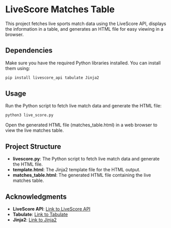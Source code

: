 # LiveScore Matches Table

This project fetches live sports match data using the LiveScore API, displays the information in a table, and generates an HTML file for easy viewing in a browser.

## Dependencies

Make sure you have the required Python libraries installed. You can install them using:

```bash
pip install livescore_api tabulate Jinja2
```

## Usage
Run the Python script to fetch live match data and generate the HTML file:

```bash
python3 live_score.py
```

Open the generated HTML file (matches_table.html) in a web browser to view the live matches table.

## Project Structure

- **livescore.py**: The Python script to fetch live match data and generate the HTML file.
- **template.html**: The Jinja2 template file for the HTML output.
- **matches_table.html**: The generated HTML file containing the live matches table.

## Acknowledgments

- **LiveScore API**: [Link to LiveScore API](https://www.livescore.com/)
- **Tabulate**: [Link to Tabulate](https://pypi.org/project/tabulate/)
- **Jinja2**: [Link to Jinja2](https://palletsprojects.com/p/jinja/)
